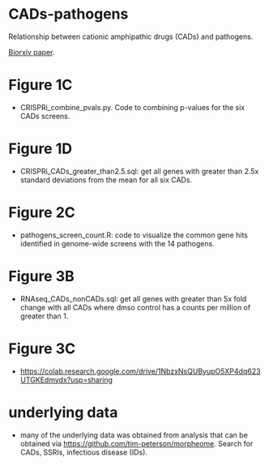 # CADs-pathogens
Relationship between cationic amphipathic drugs (CADs) and pathogens.

[Biorxiv paper](https://www.biorxiv.org/content/10.1101/2020.04.10.035683v1.full.pdf).

# Figure 1C

- CRISPRi_combine_pvals.py. Code to combining p-values for the six CADs screens.


# Figure 1D

-  CRISPRi_CADs_greater_than2.5.sql: get all genes with greater than 2.5x standard deviations from the mean for all six CADs.

# Figure 2C

- pathogens_screen_count.R: code to visualize the common gene hits identified in
genome-wide screens with the 14 pathogens.

# Figure 3B

- RNAseq_CADs_nonCADs.sql: get all genes with greater than 5x fold change with all CADs where dmso control has a counts per million of greater than 1.


# Figure 3C

[//]: # (- pathogens_transcriptomics.py: gets gene occurrence counts across transcriptional profiling of 18 pathogens.)
- https://colab.research.google.com/drive/1NbzxNsQUByupO5XP4dq623UTGKEdmydx?usp=sharing 

# underlying data

- many of the underlying data was obtained from analysis that can be obtained via https://github.com/tim-peterson/morpheome. Search for CADs, SSRIs, infectious disease (IDs).



